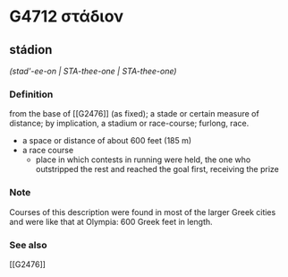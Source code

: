 # G4712 στάδιον

## stádion

_(stad'-ee-on | STA-thee-one | STA-thee-one)_

### Definition

from the base of [[G2476]] (as fixed); a stade or certain measure of distance; by implication, a stadium or race-course; furlong, race.

- a space or distance of about 600 feet (185 m)
- a race course
  - place in which contests in running were held, the one who outstripped the rest and reached the goal first, receiving the prize

### Note

Courses of this description were found in most of the larger Greek cities and were like that at Olympia: 600 Greek feet in length.

### See also

[[G2476]]


